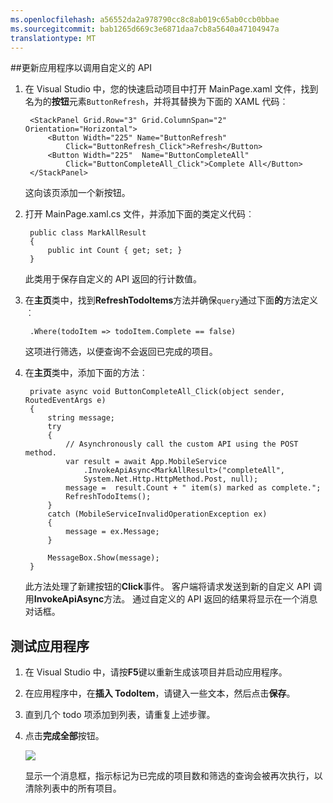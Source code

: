 ```yaml
---
ms.openlocfilehash: a56552da2a978790cc8c8ab019c65ab0ccb0bbae
ms.sourcegitcommit: bab1265d669c3e6871daa7cb8a5640a47104947a
translationtype: MT
---
```

##<a name="update-app"></a>更新应用程序以调用自定义的 API

1. 在 Visual Studio 中，您的快速启动项目中打开 MainPage.xaml 文件，找到名为的**按钮**元素`ButtonRefresh`，并将其替换为下面的 XAML 代码︰ 

        <StackPanel Grid.Row="3" Grid.ColumnSpan="2" Orientation="Horizontal">
            <Button Width="225" Name="ButtonRefresh" 
                Click="ButtonRefresh_Click">Refresh</Button>
            <Button Width="225"  Name="ButtonCompleteAll" 
                Click="ButtonCompleteAll_Click">Complete All</Button>
        </StackPanel>

    这向该页添加一个新按钮。 

2. 打开 MainPage.xaml.cs 文件，并添加下面的类定义代码︰

        public class MarkAllResult
        {
            public int Count { get; set; }
        }

    此类用于保存自定义的 API 返回的行计数值。 

3. 在**主页**类中，找到**RefreshTodoItems**方法并确保`query`通过下面**的**方法定义︰

        .Where(todoItem => todoItem.Complete == false)

    这项进行筛选，以便查询不会返回已完成的项目。

3. 在**主页**类中，添加下面的方法︰

        private async void ButtonCompleteAll_Click(object sender, RoutedEventArgs e)
        {
            string message;
            try
            {
                // Asynchronously call the custom API using the POST method. 
                var result = await App.MobileService
                    .InvokeApiAsync<MarkAllResult>("completeAll", 
                    System.Net.Http.HttpMethod.Post, null);
                message =  result.Count + " item(s) marked as complete.";
                RefreshTodoItems();
            }
            catch (MobileServiceInvalidOperationException ex)
            {
                message = ex.Message;                
            }
        
            MessageBox.Show(message);  
        }

    此方法处理了新建按钮的**Click**事件。 客户端将请求发送到新的自定义 API 调用**InvokeApiAsync**方法。 通过自定义的 API 返回的结果将显示在一个消息对话框。

## <a name="test-app"></a>测试应用程序

1. 在 Visual Studio 中，请按**F5**键以重新生成该项目并启动应用程序。

2. 在应用程序中，在**插入 TodoItem**，请键入一些文本，然后点击**保存**。

3. 直到几个 todo 项添加到列表，请重复上述步骤。

4. 点击**完成全部**按钮。

    ![](./media/mobile-services-windows-phone-call-custom-api/mobile-custom-api-windows-phone-completed.png)

    显示一个消息框，指示标记为已完成的项目数和筛选的查询会被再次执行，以清除列表中的所有项目。
